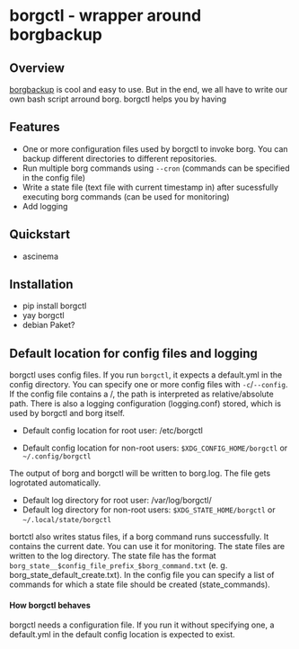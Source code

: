 # borgctl - wrapper around borgbackup

## Overview
[borgbackup](https://www.borgbackup.org/) is cool and easy to use. But in the end, we all have to write our own bash script arround borg. borgctl helps you by having

## Features
- One or more configuration files used by borgctl to invoke borg. You can backup different directories to different repositories.
- Run multiple borg commands using `--cron` (commands can be specified in the config file)
- Write a state file (text file with current timestamp in) after sucessfully executing borg commands (can be used for monitoring)
- Add logging

## Quickstart
- ascinema

## Installation
- pip install borgctl
- yay borgctl
- debian Paket?

## Default location for config files and logging

borgctl uses config files. If you run `borgctl`, it expects a default.yml in the config directory. You can specify one or more config files with `-c`/`--config`. If the config file contains a /, the path is interpreted as relative/absolute path. There is also a logging configuration (logging.conf) stored, which is used by borgctl and borg itself.

- Default config location for root user: /etc/borgctl

- Default config location for non-root users: `$XDG_CONFIG_HOME/borgctl` or `~/.config/borgctl`

The output of borg and borgctl will be written to borg.log. The file gets logrotated automatically.

- Default log directory for root user: /var/log/borgctl/
- Default log directory for non-root users: `$XDG_STATE_HOME/borgctl` or `~/.local/state/borgctl`

bortctl also writes status files, if a borg command runs successfully. It contains the current date. You can use it for monitoring. The state files are written to the log directory. The state file has the format `borg_state__$config_file_prefix_$borg_command.txt` (e. g. borg_state_default_create.txt). In the config file you can specify a list of commands for which a state file should be created (state_commands).

#### How borgctl behaves

borgctl needs a configuration file. If you run it without specifying one, a default.yml in the default config location is expected to exist.



























